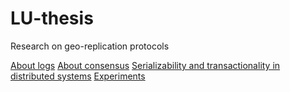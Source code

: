 LU-thesis
=========

Research on geo-replication protocols

[About logs](./docs/ABOUT_LOGS.md)
[About consensus](./docs/ABOUT_CONSENSUS.md)
[Serializability and transactionality in distributed systems](./docs/DISTRIBUTED_CHALLENGES.md)
[Experiments](./docs/EXPER.md)


